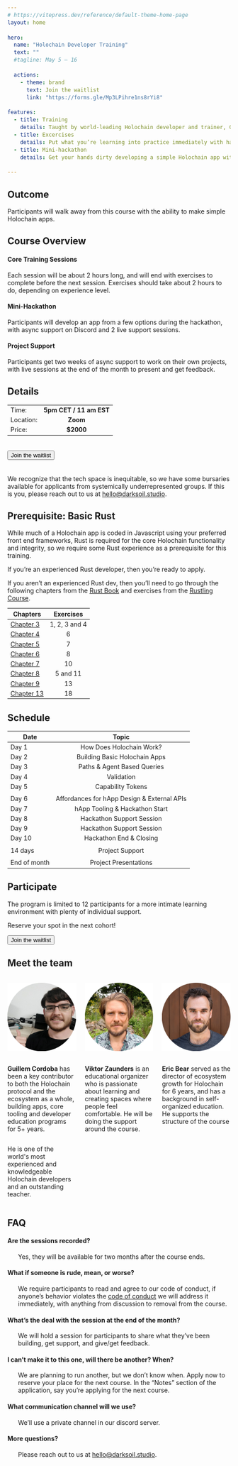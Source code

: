 ```yaml
---
# https://vitepress.dev/reference/default-theme-home-page
layout: home

hero:
  name: "Holochain Developer Training"
  text: ""
  #tagline: May 5 – 16

  actions:
    - theme: brand
      text: Join the waitlist
      link: "https://forms.gle/Mp3LPihre1ns8rYi8"

features:
  - title: Training
    details: Taught by world-leading Holochain developer and trainer, Guillem Cordoba.
  - title: Excercises
    details: Put what you’re learning into practice immediately with hands-on exercises.
  - title: Mini-hackathon
    details: Get your hands dirty developing a simple Holochain app with live and async support.

---
```


<style>
.container p {
  max-width: 800px !important;
}
</style>

## Outcome

Participants will walk away from this course with the ability to make simple Holochain apps.

## Course Overview

#### Core Training Sessions

Each session will be about 2 hours long, and will end with exercises to complete before the next session. Exercises should take about 2 hours to do, depending on experience level.

#### Mini-Hackathon

Participants will develop an app from a few options during the hackathon, with async support on Discord and 2 live support sessions.

#### Project Support

Participants get two weeks of async support to work on their own projects, with live sessions at the end of the month to present and get feedback.

## Details

<style>
    .headerless th {
        display: none;
    }
</style>

<div class="headerless">

|               |                             |
| ------------- | :-------------------------: |
| Time:         | **5pm CET  / 11 am EST**    |
| Location:     | **Zoom**                    |
| Price:        |   **$2000**                 |


</div>


<a href="https://forms.gle/Mp3LPihre1ns8rYi8"><button style="margin-top: 20px; margin-bottom: 20px;" :class="$style.button">Join the waitlist</button></a>

<style module>
.button {
  display: inline-block;
    border: 1px solid transparent;
    text-align: center;
    font-weight: 600;
    white-space: nowrap;
    transition: color 0.25s, border-color 0.25s, background-color 0.25s;
    border-color: var(--vp-button-brand-border);
    color: var(--vp-button-brand-text);
    background-color: var(--vp-button-brand-bg);
    border-radius: 20px;
    padding: 0 20px;
    line-height: 38px;
    font-size: 14px;
    
}
</style>


We recognize that the tech space is inequitable, so we have some bursaries available for applicants from systemically underrepresented groups. If this is you, please reach out to us at [hello@darksoil.studio](mailto:hello@darksoil.studio).

## Prerequisite: Basic Rust

While much of a Holochain app is coded in Javascript using your preferred front end frameworks, Rust is required for the core Holochain functionality and integrity, so we require some Rust experience as a prerequisite for this training.

If you’re an experienced Rust developer, then you’re ready to apply. 

If you aren’t an experienced Rust dev, then you’ll need to go through the following chapters from the [Rust Book](https://doc.rust-lang.org/book/) and exercises from the [Rustling Course](https://rustlings.cool/). 


| **Chapters**        |      **Exercises**      |
| ------------- | :-----------: |
| [Chapter 3](https://doc.rust-lang.org/book/ch03-01-variables-and-mutability.html) | 1, 2, 3 and 4  |
| [Chapter 4](https://doc.rust-lang.org/book/ch04-00-understanding-ownership.html)| 6|
| [Chapter 5](https://doc.rust-lang.org/book/ch05-00-structs.html)| 7|
| [Chapter 6](https://doc.rust-lang.org/book/ch06-00-enums.html)| 8|
| [Chapter 7](https://doc.rust-lang.org/book/ch07-00-managing-growing-projects-with-packages-crates-and-modules.html)| 10|
| [Chapter 8](https://doc.rust-lang.org/book/ch08-00-common-collections.html)| 5 and 11|
| [Chapter 9](https://doc.rust-lang.org/book/ch09-00-error-handling.html)| 13|  
| [Chapter 13](https://doc.rust-lang.org/book/ch13-00-functional-features.html)| 18|



## Schedule

| **Date**        |      **Topic**      |
| ------------- | :-----------: |
| Day 1 | How Does Holochain Work? |
| Day 2 | Building Basic Holochain Apps |
| Day 3 | Paths & Agent Based Queries |
| Day 4 | Validation |
| Day 5 | Capability Tokens | | 	|  |
| 	|  |
| Day 6 | Affordances for hApp Design & External APIs |
| Day 7 | hApp Tooling & Hackathon Start  |
| Day 8 | Hackathon Support Session |
| Day 9 | Hackathon Support Session |
| Day 10 | Hackathon End & Closing |
| 	|  |
| 14 days | Project Support|
| 	|  |
| End of month | Project Presentations|


## Participate
The program is limited to 12 participants for a more intimate learning environment with plenty of individual support.

Reserve your spot in the next cohort!

<a href="https://forms.gle/Mp3LPihre1ns8rYi8"><button :class="$style.button">Join the waitlist</button></a>

<style module>
.button {
  display: inline-block;
    border: 1px solid transparent;
    text-align: center;
    font-weight: 600;
    white-space: nowrap;
    transition: color 0.25s, border-color 0.25s, background-color 0.25s;
    border-color: var(--vp-button-brand-border);
    color: var(--vp-button-brand-text);
    background-color: var(--vp-button-brand-bg);
    border-radius: 20px;
    padding: 0 20px;
    line-height: 38px;
    font-size: 14px;
}
</style>

## Meet the team

<div style="display: flex; flex-direction: row; flex-wrap: wrap; gap: 20px">

  <div style="flex: 1; display: flex; flex-direction: column; align-items: center">

![Guillem Cordoba](./guillem_circular_small.png)

**Guillem Cordoba** has been a key contributor to both the Holochain protocol and the ecosystem as a whole, building apps, core tooling and developer education programs for 5+ years.  

He is one of the world's most experienced and knowledgeable Holochain developers and an outstanding teacher. 

  </div>

  <div style="flex: 1; display: flex; flex-direction: column; align-items: center">

![Viktor Zaunders](./viktor_circular_small.png)

**Viktor Zaunders** is an educational organizer who is passionate about learning and creating spaces where people feel comfortable. He will be doing the support around the course. 

  </div>

  <div style="flex: 1; display: flex; flex-direction: column; align-items: center">

![Eric Bear](./bear_circular_small.png)

**Eric Bear** served as the director of ecosystem growth for Holochain for 6 years, and has a background in self-organized education. He supports the structure of the course 

  </div>

</div>


<style>
.FAQ p {
    margin-top: 0 !important;
    margin-left: 24px !important;
}
</style>

<div class="FAQ">

## FAQ

#### Are the sessions recorded?
Yes, they will be available for two months after the course ends.

#### What if someone is rude, mean, or worse?
We require participants to read and agree to our code of conduct, if anyone’s behavior violates the [code of conduct](https://docs.google.com/document/u/1/d/1vBpqxwTZs9YuNyFzHsekzomMzOUGtyOE0mVWTxnMYjM/edit?usp=sharing) we will address it immediately, with anything from discussion to removal from the course.

#### What’s the deal with the session at the end of the month? 
We will hold a session for participants to share what they’ve been building, get support, and give/get feedback.

#### I can’t make it to this one, will there be another? When?
We are planning to run another, but we don’t know when. Apply now to reserve your place for the next course. In the “Notes” section of the application, say you’re applying for the next course.

#### What communication channel will we use?
We’ll use a private channel in our discord server.

#### More questions?
Please reach out to us at [hello@darksoil.studio](mailto:hello@darksoil.studio).

</div>

